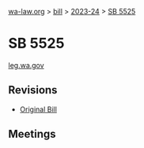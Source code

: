 [wa-law.org](/) > [bill](/bill/) > [2023-24](/bill/2023-24/) > [SB 5525](/bill/2023-24/sb/5525/)

# SB 5525
[leg.wa.gov](https://app.leg.wa.gov/billsummary?BillNumber=5525&Year=2023&Initiative=false)

## Revisions
* [Original Bill](1/)

## Meetings